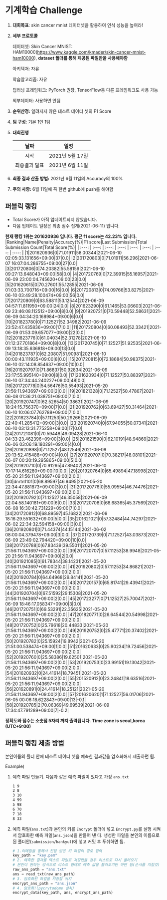# **기계학습 Challenge**
1. **대회목표**: skin cancer mnist 데이터셋을 활용하여 인식 성능을 높여라!

2. **세부 프로토콜**

   데이터셋: Skin Cancer MNIST: HAM10000(https://www.kaggle.com/kmader/skin-cancer-mnist-ham10000), 
           **dataset 폴더를 통해 제공된 파일만을 사용해야함**

   아키텍쳐: 자유

   학습알고리즘: 자유

   딥러닝 프레임워크: PyTorch 권장, TensorFlow등 다른 프레임워크도 사용 가능

   외부데이터: 사용하면 안됨

3. **순위산정:** 알려지지 않은 테스트 데이터 셋의 F1 Score

4. **팀 구성**: 기본 1인 1팀

5. **대회진행**

   |     날짜      |      일정       |
   | :-----------: | :-------------: |
   |     시작      | 2021년 5월 17일 |
   | 최종결과 발표 | 2021년 6월 11일  |

6. **최종 결과 산출 방법:** 2021년 6월 11일의 Accuracy의 100%

7. **주의 사항:** 6월 11일에 꼭 한번 github에 push를 해야함


## 퍼블릭 랭킹

  
- Total Score가 아직 업데이트되지 않았습니다. 
 - 다음 업데이트 일정은 최종 점수 집계(2021-06-11) 입니다.
  
**현재 랭킹 1위는 201620936 입니다. 평균 f1 score는 42.23% 입니다.**
|Ranking|Name|Penalty|Accuracy(%)|F1 score|Last Submission|Total Submission Count|Total Score(%)|
| :---: | :---: | :---: | :---: | :---: | :---: | :---: | :---: |
|1|201620936|0|71.01911|58.00344|2021-06-10 02:05:33.131656+09:00|37|0.0|
|2|201720803|0|71.01911|56.296|2021-06-07 16:07:04.286755+09:00|27|0.0|
|3|201720806|0|74.20382|55.58159|2021-06-10 09:27:13.648043+09:00|58|0.0|
|4|201720769|0|72.39915|55.16957|2021-06-09 23:00:04.745620+09:00|23|0.0|
|5|201620615|0|70.27601|55.12855|2021-06-06 01:03:33.700716+09:00|16|0.0|
|6|201720813|0|74.09766|53.8275|2021-06-10 03:49:28.100474+09:00|56|0.0|
|7|201720809|0|63.58811|53.12544|2021-06-09 04:57:11.811950+09:00|24|0.0|
|8|201623290|0|61.1465|53.06603|2021-06-09 23:46:08.112512+09:00|8|0.0|
|9|201920721|0|70.59448|52.58631|2021-06-09 04:34:20.168984+09:00|6|0.0|
|10|201823780|0|71.12527|52.34982|2021-06-09 23:52:47.435836+09:00|17|0.0|
|11|201720804|0|60.08493|52.33421|2021-06-09 01:53:09.657077+09:00|22|0.0|
|12|201823776|0|61.04034|52.31278|2021-06-10 01:12:37.701864+09:00|8|0.0|
|13|201720745|0|71.12527|51.92535|2021-06-09 13:18:35.636818+09:00|13|0.0|
|14|201823787|0|62.20807|51.90981|2021-06-10 00:00:43.111935+09:00|8|0.0|
|15|201720815|0|72.18684|50.98375|2021-06-10 02:14:08.854637+09:00|10|0.0|
|16|201920797|0|71.86837|50.92834|2021-06-09 23:17:55.995140+09:00|8|0.0|
|17|201620934|0|71.12527|50.88397|2021-06-10 07:34:44.240227+09:00|48|0.0|
|18|201720778|0|54.56476|50.55493|2021-05-20 21:56:11.943697+09:00|2|0.0|
|19|201821328|0|71.12527|50.47867|2021-06-08 01:36:21.038751+09:00|7|0.0|
|20|201920747|0|62.52654|50.38631|2021-06-09 18:24:15.756370+09:00|7|0.0|
|21|201920762|0|63.69427|50.31464|2021-06-10 10:06:07.762788+09:00|7|0.0|
|22|201823784|0|57.11253|50.29266|2021-06-09 22:40:41.285412+09:00|3|0.0|
|23|201920740|0|67.94055|50.07341|2021-06-10 03:13:31.775258+09:00|17|0.0|
|24|201721081|0|70.59448|49.09428|2021-06-10 04:33:23.462396+09:00|3|0.0|
|25|201621590|0|62.10191|48.94869|2021-06-06 03:06:19.180291+09:00|4|0.0|
|26|201620898|0|71.12527|48.12546|2021-06-09 20:13:52.415488+09:00|4|0.0|
|27|201920707|0|70.38217|48.08101|2021-06-07 00:20:19.295865+09:00|5|0.0|
|28|201920710|0|70.91295|47.89402|2021-06-10 10:17:14.616280+09:00|10|0.0|
|29|201920764|0|65.49894|47.18998|2021-05-20 21:56:11.943697+09:00|2|0.0|
|30|dnrtn1101|0|68.89597|46.9495|2021-05-20 22:34:47.881873+09:00|3|0.0|
|31|201720776|0|55.09554|46.74476|2021-05-20 21:56:11.943697+09:00|2|0.0|
|32|201920792|0|71.12527|46.35058|2021-06-09 22:04:58.140181+09:00|6|0.0|
|33|201720708|0|68.68365|45.37569|2021-06-08 16:30:42.731229+09:00|7|0.0|
|34|201720812|0|68.89597|45.16822|2021-06-09 18:16:29.551632+09:00|5|0.0|
|35|201621021|0|57.32484|44.74297|2021-06-02 22:34:32.594158+09:00|3|0.0|
|36|201920801|0|71.44374|44.15144|2021-06-02 08:00:04.379478+09:00|3|0.0|
|37|201720739|0|71.12527|43.03873|2021-06-09 23:49:02.794420+09:00|10|0.0|
|38|201720788|0|67.83439|39.55011|2021-05-20 21:56:11.943697+09:00|2|0.0|
|39|201720707|0|57.11253|38.9948|2021-05-20 21:56:11.943697+09:00|2|0.0|
|40|201921085|0|61.78344|38.14231|2021-05-20 21:56:11.943697+09:00|2|0.0|
|41|201920802|0|57.11253|34.86821|2021-05-20 21:56:11.943697+09:00|2|0.0|
|42|201920784|0|64.64968|29.84141|2021-05-20 21:56:11.943697+09:00|2|0.0|
|43|201720157|0|65.81741|29.43941|2021-05-20 21:56:11.943697+09:00|2|0.0|
|44|201920704|0|67.51592|29.15308|2021-05-20 21:56:11.943697+09:00|2|0.0|
|45|201723277|0|71.12527|25.70047|2021-06-09 18:46:17.058347+09:00|3|0.0|
|46|201720751|0|69.53291|22.35625|2021-05-20 21:56:11.943697+09:00|2|0.0|
|47|201820771|0|26.64544|20.54998|2021-05-20 21:56:11.943697+09:00|2|0.0|
|48|201720752|0|25.79618|20.44833|2021-05-20 21:56:11.943697+09:00|2|0.0|
|49|201920752|0|25.47771|20.37402|2021-05-20 21:56:11.943697+09:00|2|0.0|
|50|201920782|0|25.15924|19.8942|2021-05-20 21:51:00.538474+09:00|1|0.0|
|51|201620633|0|25.90234|19.72456|2021-05-20 21:56:11.943697+09:00|2|0.0|
|52|201920760|0|25.58386|19.62501|2021-05-20 21:56:11.943697+09:00|2|0.0|
|53|201920753|0|23.99151|19.13042|2021-05-20 21:56:11.943697+09:00|2|0.0|
|54|201620932|0|24.41614|18.79451|2021-05-20 21:56:11.943697+09:00|2|0.0|
|55|201520912|0|23.24841|18.63516|2021-05-20 21:56:11.943697+09:00|2|0.0|
|56|201620891|0|24.41614|18.25121|2021-05-20 21:56:11.943697+09:00|2|0.0|
|57|201620620|1|71.12527|56.01706|2021-06-05 00:06:18.622843+09:00|13|-0.1|
|58|201920785|2|70.06369|49.69539|2021-06-09 17:34:47.791289+09:00|7|-0.2|


**정확도와 점수는 소숫점 5자리 까지 출력됩니다.**
**Time zone is seoul,korea (UTC+9:00)**
## 퍼블릭 랭킹 제출 방법

본인이름의 폴더 안에 테스트 데이터 셋을 예측한 결과값을 암호화해서 제출하면 됨.

Example) 

1. 예측 파일 만들기. 다음과 같은 예측 파일이 있다고 가정 `ans.txt`

   ```tex
   1 9
   2 8
   3 10
   4 99
   5 98
   6 70
   7 18
   8 33
   ```

2. 예측 파일(`ans.txt`)과 본인의 키를 `Encrypt` 폴더에 넣고 `Encrypt.py`를 실행 시켜서 암호화한 예측 파일(`ans.json`)을 만들어 낸 다. 생성한 파일을 본인의 이름으로 된 폴더안(`submission/hankyul`)에 넣고 커밋 후 푸쉬하면 됨.

   ```python
   # 1.이메일을 통해서 전달 받은 키 파일의 경로 입력
   key_path = "key.pem"
   # 2. 예측한 결과를 텍스트 파일로 저장했을 경우 리스트로 다시 불러오기
   # 본인이 원하는 방식으로 리스트 형태로 예측 값을 불러오기만 하면 됨(순서를 지킬것)
   raw_ans_path = "ans.txt"
   ans = read_txt(raw_ans_path)
   # 3. 암호화된 파일을 저장할 위치
   encrypt_ans_path = "ans.json"
   # 4. 암호화!(pycrytodome 설치)
   encrypt_data(key_path, ans, encrypt_ans_path)
   ```




